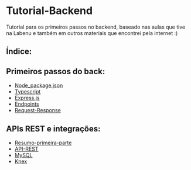 # Tutorial-Backend

Tutorial para os primeiros passos no backend, baseado nas aulas que tive na Labenu e também em outros materiais que encontrei pela internet :)

## **Índice:**

## Primeiros passos do back:
* [Node_package.json](./Passo-1/Passo-1(Node-package.json).md)
* [Typescript](./Passo-1/Passo-2(typescript).md)
* [Express.js](./Passo-1/Passo-3(express.js).md)
* [Endpoints](./Passo-1/Passo-4(Endpoints).md)
* [Request-Response](./Passo-1/Passo-5(Request-Response).md)

## APIs REST e integrações:

* [Resumo-primeira-parte](./Passo-2/Passo-1.md)
* [API-REST](./Passo-2/Passo-2.md)
* [MySQL](./Passo-2/Passo-3.md)
* [Knex](./Passo-2/Passo-4.md)